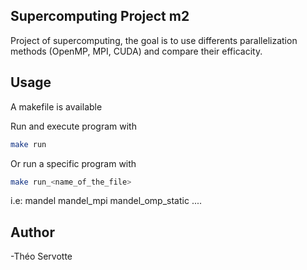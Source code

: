 ## Supercomputing Project m2
Project of supercomputing, the goal is to use differents parallelization methods (OpenMP, MPI, CUDA) and compare their efficacity.

## Usage 
A makefile is available

Run and execute program with
```bash
make run
```

Or run a specific program with
```bash
make run_<name_of_the_file>
```
i.e:
mandel
mandel_mpi
mandel_omp_static
....

## Author

-Théo Servotte